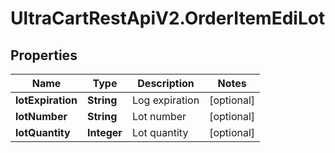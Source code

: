 # UltraCartRestApiV2.OrderItemEdiLot

## Properties
Name | Type | Description | Notes
------------ | ------------- | ------------- | -------------
**lotExpiration** | **String** | Log expiration | [optional] 
**lotNumber** | **String** | Lot number | [optional] 
**lotQuantity** | **Integer** | Lot quantity | [optional] 


